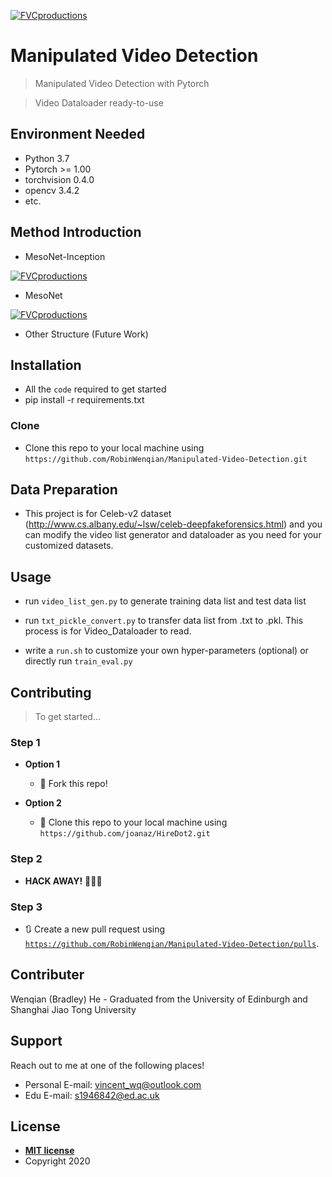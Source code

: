 <a href="http://fvcproductions.com"><img src="https://tva1.sinaimg.cn/large/007S8ZIlgy1gge32669o5j30su0nkqom.jpg" title="Deepfake Detection" alt="FVCproductions"></a>

<!-- [![FVCproductions](https://tva1.sinaimg.cn/large/007S8ZIlgy1gge32669o5j30su0nkqom.jpg) -->

# Manipulated Video Detection

> Manipulated Video Detection with Pytorch

> Video Dataloader ready-to-use


## Environment Needed

- Python 3.7
- Pytorch >= 1.00
- torchvision 0.4.0
- opencv 3.4.2
- etc.

## Method Introduction
- MesoNet-Inception

<a href="http://fvcproductions.com"><img src="https://tva1.sinaimg.cn/large/007S8ZIlgy1ggb4z53xswj30ic0ga0ub.jpg" title="Deepfake Detection" alt="FVCproductions"></a>

- MesoNet

<a href="http://fvcproductions.com"><img src="https://tva1.sinaimg.cn/large/007S8ZIlgy1gge5jgelv7j30hu0mmjty.jpg" title="Deepfake Detection" alt="FVCproductions"></a>

- Other Structure (Future Work)

## Installation

- All the `code` required to get started
- pip install -r requirements.txt

### Clone

- Clone this repo to your local machine using `https://github.com/RobinWenqian/Manipulated-Video-Detection.git`



## Data Preparation

- This project is for Celeb-v2 dataset (http://www.cs.albany.edu/~lsw/celeb-deepfakeforensics.html) and you can modify the video list generator and dataloader as you need for your customized datasets.

## Usage

- run `video_list_gen.py` to generate training data list and test data list

- run `txt_pickle_convert.py` to transfer data list from .txt to .pkl. This process is for Video_Dataloader to read.

- write a `run.sh` to customize your own hyper-parameters (optional) or directly run `train_eval.py` 

## Contributing

> To get started...

### Step 1

- **Option 1**
    - 🍴 Fork this repo!

- **Option 2**
    - 👯 Clone this repo to your local machine using `https://github.com/joanaz/HireDot2.git`

### Step 2

- **HACK AWAY!** 🔨🔨🔨

### Step 3

- 🔃 Create a new pull request using <a href="https://github.com/RobinWenqian/Manipulated-Video-Detection/pulls" target="_blank">`https://github.com/RobinWenqian/Manipulated-Video-Detection/pulls`</a>.


## Contributer

Wenqian (Bradley) He - Graduated from the University of Edinburgh and Shanghai Jiao Tong University

## Support

Reach out to me at one of the following places!

- Personal E-mail: vincent_wq@outlook.com
- Edu E-mail: s1946842@ed.ac.uk



## License

- **[MIT license](http://opensource.org/licenses/mit-license.php)**
- Copyright 2020 

